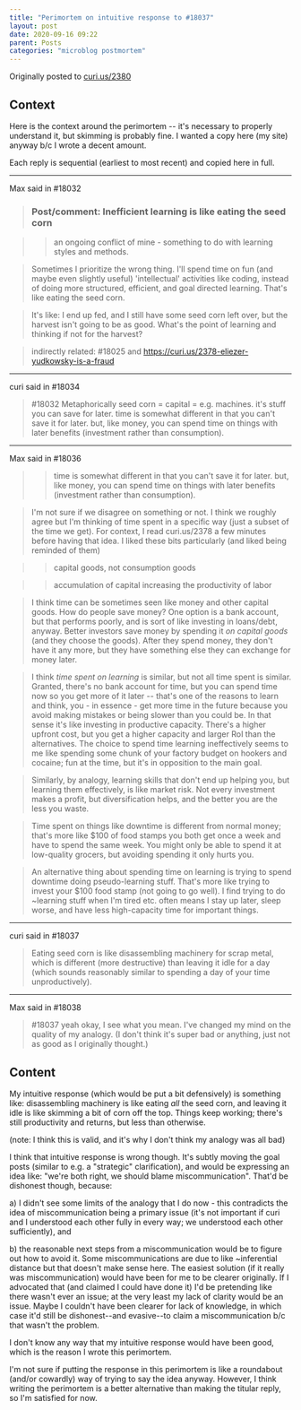 ```yaml
---
title: "Perimortem on intuitive response to #18037"
layout: post
date: 2020-09-16 09:22
parent: Posts
categories: "microblog postmortem"
---
```


Originally posted to [curi.us/2380](https://curi.us/2380#18039)

## Context

Here is the context around the perimortem -- it's necessary to properly understand it, but skimming is probably fine. I wanted a copy here (my site) anyway b/c I wrote a decent amount.

Each reply is sequential (earliest to most recent) and copied here in full.

----

Max said in #18032

> ### Post/comment: Inefficient learning is like eating the seed corn

> > an ongoing conflict of mine - something to do with learning styles and methods.

> Sometimes I prioritize the wrong thing. I'll spend time on fun (and maybe even slightly useful) 'intellectual' activities like coding, instead of doing more structured, efficient, and goal directed learning. That's like eating the seed corn.

> It's like: I end up fed, and I still have some seed corn left over, but the harvest isn't going to be as good. What's the point of learning and thinking if not for the harvest?

> indirectly related: #18025 and https://curi.us/2378-eliezer-yudkowsky-is-a-fraud

----

curi said in #18034

> #18032 Metaphorically seed corn = capital = e.g. machines. it's stuff you can save for later. time is somewhat different in that you can't save it for later. but, like money, you can spend time on things with later benefits (investment rather than consumption).

----

Max said in #18036

> > time is somewhat different in that you can't save it for later. but, like money, you can spend time on things with later benefits (investment rather than consumption).

> I'm not sure if we disagree on something or not. I think we roughly agree but I'm thinking of time spent in a specific way (just a subset of the time we get). For context, I read curi.us/2378 a few minutes before having that idea. I liked these bits particularly (and liked being reminded of them)

> > capital goods, not consumption goods

> > accumulation of capital increasing the productivity of labor

> I think time can be sometimes seen like money and other capital goods. How do people save money? One option is a bank account, but that performs poorly, and is sort of like investing in loans/debt, anyway. Better investors save money by spending it *on capital goods* (and they choose the goods). After they spend money, they don't have it any more, but they have something else they can exchange for money later.

> I think *time spent on learning* is similar, but not all time spent is similar. Granted, there's no bank account for time, but you can spend time now so you get more of it later -- that's one of the reasons to learn and think, you - in essence - get more time in the future because you avoid making mistakes or being slower than you could be. In that sense it's like investing in productive capacity. There's a higher upfront cost, but you get a higher capacity and larger RoI than the alternatives. The choice to spend time learning ineffectively seems to me like spending some chunk of your factory budget on hookers and cocaine; fun at the time, but it's in opposition to the main goal.

> Similarly, by analogy, learning skills that don't end up helping you, but learning them effectively, is like market risk. Not every investment makes a profit, but diversification helps, and the better you are the less you waste.

> Time spent on things like downtime is different from normal money; that's more like $100 of food stamps you both get once a week and have to spend the same week. You might only be able to spend it at low-quality grocers, but avoiding spending it only hurts you.

> An alternative thing about spending time on learning is trying to spend downtime doing pseudo-learning stuff. That's more like trying to invest your $100 food stamp (not going to go well). I find trying to do ~learning stuff when I'm tired etc. often means I stay up later, sleep worse, and have less high-capacity time for important things.

----

curi said in #18037

> Eating seed corn is like disassembling machinery for scrap metal, which is different (more destructive) than leaving it idle for a day (which sounds reasonably similar to spending a day of your time unproductively).

----

Max said in #18038

> #18037 yeah okay, I see what you mean. I've changed my mind on the quality of my analogy. (I don't think it's super bad or anything, just not as good as I originally thought.)

## Content

My intuitive response (which would be put a bit defensively) is something like: disassembling machinery is like eating *all* the seed corn, and leaving it idle is like skimming a bit of corn off the top. Things keep working; there's still productivity and returns, but less than otherwise.

(note: I think this is valid, and it's why I don't think my analogy was all bad)

I think that intuitive response is wrong though. It's subtly moving the goal posts (similar to e.g. a "strategic" clarification), and would be expressing an idea like: "we're both right, we should blame miscommunication". That'd be dishonest though, because:

a) I didn't see some limits of the analogy that I do now - this contradicts the idea of miscommunication being a primary issue (it's not important if curi and I understood each other fully in every way; we understood each other sufficiently), and

b) the reasonable next steps from a miscommunication would be to figure out how to avoid it. Some miscommunications are due to like ~inferential distance but that doesn't make sense here. The easiest solution (if it really was miscommunication) would have been for me to be clearer originally. If I advocated that (and claimed I could have done it) I'd be pretending like there wasn't ever an issue; at the very least my lack of clarity would be an issue. Maybe I couldn't have been clearer for lack of knowledge, in which case it'd still be dishonest--and evasive--to claim a miscommunication b/c that wasn't the problem.

I don't know any way that my intuitive response would have been good, which is the reason I wrote this perimortem.

I'm not sure if putting the response in this perimortem is like a roundabout (and/or cowardly) way of trying to say the idea anyway. However, I think writing the perimortem is a better alternative than making the titular reply, so I'm satisfied for now.